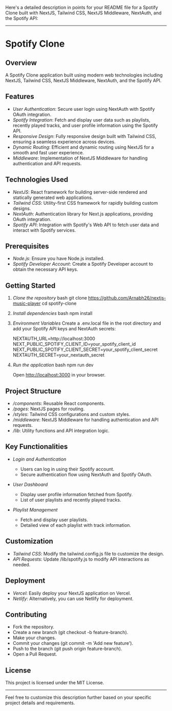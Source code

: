 Here's a detailed description in points for your README file for a Spotify Clone built with NextJS, Tailwind CSS, NextJS Middleware, NextAuth, and the Spotify API:

---

# Spotify Clone

## Overview

A Spotify Clone application built using modern web technologies including NextJS, Tailwind CSS, NextJS Middleware, NextAuth, and the Spotify API.

## Features

- _User Authentication_: Secure user login using NextAuth with Spotify OAuth integration.
- _Spotify Integration_: Fetch and display user data such as playlists, recently played tracks, and user profile information using the Spotify API.
- _Responsive Design_: Fully responsive design built with Tailwind CSS, ensuring a seamless experience across devices.
- _Dynamic Routing_: Efficient and dynamic routing using NextJS for a smooth and fast user experience.
- _Middleware_: Implementation of NextJS Middleware for handling authentication and API requests.

## Technologies Used

- _NextJS_: React framework for building server-side rendered and statically generated web applications.
- _Tailwind CSS_: Utility-first CSS framework for rapidly building custom designs.
- _NextAuth_: Authentication library for Next.js applications, providing OAuth integration.
- _Spotify API_: Integration with Spotify's Web API to fetch user data and interact with Spotify services.

## Prerequisites

- _Node.js_: Ensure you have Node.js installed.
- _Spotify Developer Account_: Create a Spotify Developer account to obtain the necessary API keys.

## Getting Started

1. _Clone the repository_
   bash
   git clone https://github.com/Arnabh26/nextjs-music-player
   cd spotify-clone

2. _Install dependencies_
   bash
   npm install

3. _Environment Variables_
   Create a .env.local file in the root directory and add your Spotify API keys and NextAuth secrets:

   NEXTAUTH_URL=http://localhost:3000
   NEXT_PUBLIC_SPOTIFY_CLIENT_ID=your_spotify_client_id
   NEXT_PUBLIC_SPOTIFY_CLIENT_SECRET=your_spotify_client_secret
   NEXTAUTH_SECRET=your_nextauth_secret

4. _Run the application_
   bash
   npm run dev

   Open [http://localhost:3000](http://localhost:3000) in your browser.

## Project Structure

- _/components_: Reusable React components.
- _/pages_: NextJS pages for routing.
- _/styles_: Tailwind CSS configurations and custom styles.
- _/middleware_: NextJS Middleware for handling authentication and API requests.
- _/lib_: Utility functions and API integration logic.

## Key Functionalities

- _Login and Authentication_

  - Users can log in using their Spotify account.
  - Secure authentication flow using NextAuth and Spotify OAuth.

- _User Dashboard_

  - Display user profile information fetched from Spotify.
  - List of user playlists and recently played tracks.

- _Playlist Management_
  - Fetch and display user playlists.
  - Detailed view of each playlist with track information.

## Customization

- _Tailwind CSS_: Modify the tailwind.config.js file to customize the design.
- _API Requests_: Update /lib/spotify.js to modify API interactions as needed.

## Deployment

- _Vercel_: Easily deploy your NextJS application on Vercel.
- _Netlify_: Alternatively, you can use Netlify for deployment.

## Contributing

- Fork the repository.
- Create a new branch (git checkout -b feature-branch).
- Make your changes.
- Commit your changes (git commit -m 'Add new feature').
- Push to the branch (git push origin feature-branch).
- Open a Pull Request.

## License

This project is licensed under the MIT License.

---

Feel free to customize this description further based on your specific project details and requirements.
